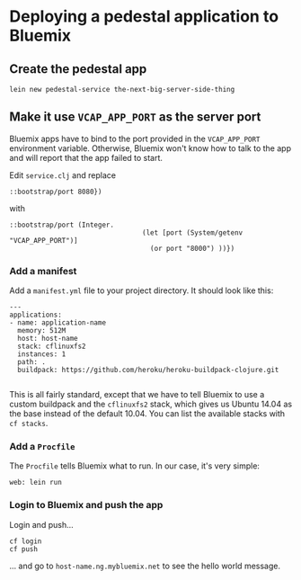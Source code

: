 # Deploying a pedestal application to Bluemix

## Create the pedestal app

```
lein new pedestal-service the-next-big-server-side-thing
```

## Make it use `VCAP_APP_PORT` as the server port

Bluemix apps have to bind to the port provided in the `VCAP_APP_PORT` environment variable. Otherwise, Bluemix won't know how to talk to the app and will report that the app failed to start.

Edit `service.clj` and replace 

```
::bootstrap/port 8080})
```

with

```
::bootstrap/port (Integer. 
                                 (let [port (System/getenv "VCAP_APP_PORT")]
                                   (or port "8000") ))})
```

### Add a manifest

Add a `manifest.yml` file to your project directory. It should look like this:

```
---
applications:
- name: application-name
  memory: 512M
  host: host-name
  stack: cflinuxfs2
  instances: 1
  path: .
  buildpack: https://github.com/heroku/heroku-buildpack-clojure.git


```

This is all fairly standard, except that we have to tell Bluemix to use a custom buildpack and the `cflinuxfs2` stack, which gives us Ubuntu 14.04 as the base instead of the default 10.04. You can list the available stacks with `cf stacks`.

### Add a `Procfile`

The `Procfile` tells Bluemix what to run. In our case, it's very simple:

```
web: lein run
```

### Login to Bluemix and push the app

Login and push...

```
cf login
cf push
```

... and go to `host-name.ng.mybluemix.net` to see the hello world message. 



